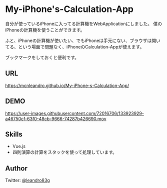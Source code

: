 # My-iPhone's-Calculation-App
自分が使っているiPhoneに入ってる計算機をWebApplicationにしました。
僕のiPhoneの計算機を使うことができます。

ふと、iPhoneの計算機が使いたい、でもiPhoneは手元にない、ブラウザは開いてる、という場面で問題なく、iPhoneのCalculation-Appが使えます。

ブックマークをしておくと便利です。
## URL
https://mcnleandro.github.io/My-iPhone-s-Calculation-App/
## DEMO

https://user-images.githubusercontent.com/72016706/133923929-a46750cf-63f0-48cb-9666-74287b426690.mov

## Skills
- Vue.js
- 四則演算の計算をスタックを使って処理しています。

## Author
Twitter: [@leandro83g](https://twitter.com/leandro83g)
